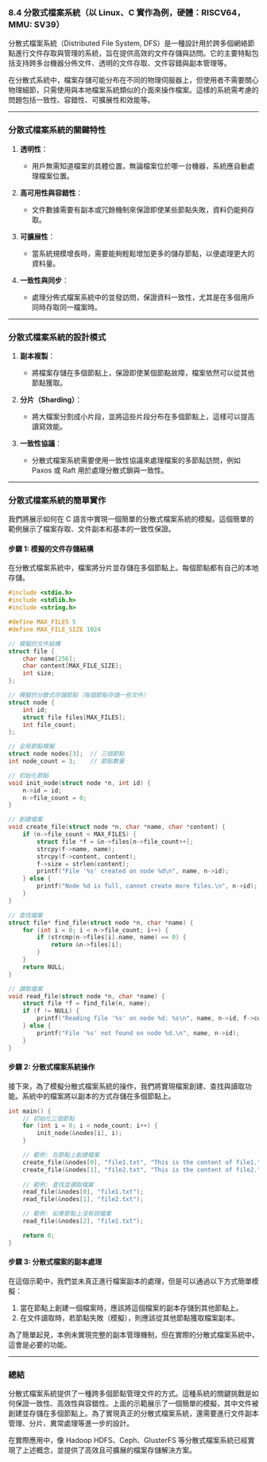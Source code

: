 ### 8.4 分散式檔案系統（以 Linux、C 實作為例，硬體：RISCV64，MMU: SV39）

分散式檔案系統（Distributed File System, DFS）是一種設計用於跨多個網絡節點進行文件存取與管理的系統，旨在提供高效的文件存儲與訪問。它的主要特點包括支持跨多台機器分佈文件、透明的文件存取、文件容錯與副本管理等。

在分散式系統中，檔案存儲可能分布在不同的物理伺服器上，但使用者不需要關心物理細節，只需使用與本地檔案系統類似的介面來操作檔案。這樣的系統需考慮的問題包括一致性、容錯性、可擴展性和效能等。

---

### **分散式檔案系統的關鍵特性**

1. **透明性**：
   - 用戶無需知道檔案的具體位置，無論檔案位於哪一台機器，系統應自動處理檔案位置。

2. **高可用性與容錯性**：
   - 文件數據需要有副本或冗餘機制來保證即使某些節點失敗，資料仍能夠存取。

3. **可擴展性**：
   - 當系統規模增長時，需要能夠輕鬆增加更多的儲存節點，以便處理更大的資料量。

4. **一致性與同步**：
   - 處理分佈式檔案系統中的並發訪問，保證資料一致性，尤其是在多個用戶同時存取同一檔案時。

---

### **分散式檔案系統的設計模式**

1. **副本複製**：
   - 將檔案存儲在多個節點上，保證即使某個節點故障，檔案依然可以從其他節點獲取。

2. **分片（Sharding）**：
   - 將大檔案分割成小片段，並將這些片段分布在多個節點上，這樣可以提高讀寫效能。

3. **一致性協議**：
   - 分散式檔案系統需要使用一致性協議來處理檔案的多節點訪問，例如 Paxos 或 Raft 用於處理分散式鎖與一致性。

---

### **分散式檔案系統的簡單實作**

我們將展示如何在 C 語言中實現一個簡單的分散式檔案系統的模擬。這個簡單的範例展示了檔案存取、文件副本和基本的一致性保證。

#### **步驟 1: 模擬的文件存儲結構**
在分散式檔案系統中，檔案將分片並存儲在多個節點上。每個節點都有自己的本地存儲。

```c
#include <stdio.h>
#include <stdlib.h>
#include <string.h>

#define MAX_FILES 5
#define MAX_FILE_SIZE 1024

// 模擬的文件結構
struct file {
    char name[256];
    char content[MAX_FILE_SIZE];
    int size;
};

// 模擬的分散式存儲節點（每個節點存儲一些文件）
struct node {
    int id;
    struct file files[MAX_FILES];
    int file_count;
};

// 全局節點模擬
struct node nodes[3];  // 三個節點
int node_count = 3;    // 節點數量

// 初始化節點
void init_node(struct node *n, int id) {
    n->id = id;
    n->file_count = 0;
}

// 創建檔案
void create_file(struct node *n, char *name, char *content) {
    if (n->file_count < MAX_FILES) {
        struct file *f = &n->files[n->file_count++];
        strcpy(f->name, name);
        strcpy(f->content, content);
        f->size = strlen(content);
        printf("File '%s' created on node %d\n", name, n->id);
    } else {
        printf("Node %d is full, cannot create more files.\n", n->id);
    }
}

// 查找檔案
struct file* find_file(struct node *n, char *name) {
    for (int i = 0; i < n->file_count; i++) {
        if (strcmp(n->files[i].name, name) == 0) {
            return &n->files[i];
        }
    }
    return NULL;
}

// 讀取檔案
void read_file(struct node *n, char *name) {
    struct file *f = find_file(n, name);
    if (f != NULL) {
        printf("Reading file '%s' on node %d: %s\n", name, n->id, f->content);
    } else {
        printf("File '%s' not found on node %d.\n", name, n->id);
    }
}
```

#### **步驟 2: 分散式檔案系統操作**

接下來，為了模擬分散式檔案系統的操作，我們將實現檔案創建、查找與讀取功能。系統中的檔案將以副本的方式存儲在多個節點上。

```c
int main() {
    // 初始化三個節點
    for (int i = 0; i < node_count; i++) {
        init_node(&nodes[i], i);
    }

    // 範例: 在節點上創建檔案
    create_file(&nodes[0], "file1.txt", "This is the content of file1.");
    create_file(&nodes[1], "file2.txt", "This is the content of file2.");
    
    // 範例: 查找並讀取檔案
    read_file(&nodes[0], "file1.txt");
    read_file(&nodes[1], "file2.txt");

    // 範例: 如果節點上沒有該檔案
    read_file(&nodes[2], "file1.txt");

    return 0;
}
```

#### **步驟 3: 分散式檔案的副本處理**

在這個示範中，我們並未真正進行檔案副本的處理，但是可以通過以下方式簡單模擬：

1. 當在節點上創建一個檔案時，應該將這個檔案的副本存儲到其他節點上。
2. 在文件讀取時，若節點失敗（模擬），則應該從其他節點獲取檔案副本。

為了簡單起見，本例未實現完整的副本管理機制，但在實際的分散式檔案系統中，這會是必要的功能。

---

### **總結**

分散式檔案系統提供了一種跨多個節點管理文件的方式。這種系統的關鍵挑戰是如何保證一致性、高效性與容錯性。上面的示範展示了一個簡單的模擬，其中文件被創建並存儲在多個節點上。為了實現真正的分散式檔案系統，還需要進行文件副本管理、分片、異常處理等進一步的設計。

在實際應用中，像 Hadoop HDFS、Ceph、GlusterFS 等分散式檔案系統已經實現了上述概念，並提供了高效且可擴展的檔案存儲解決方案。